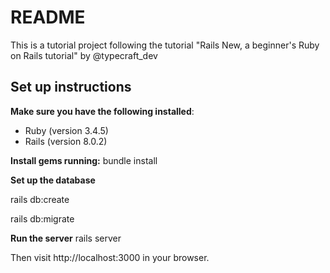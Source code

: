 # README

This is a tutorial project following the tutorial "Rails New, a beginner's Ruby on Rails tutorial" by @typecraft_dev


## Set up instructions


**Make sure you have the following installed**:
* Ruby (version 3.4.5)
* Rails (version 8.0.2)

**Install gems running:**
bundle install


**Set up the database**

rails db:create

rails db:migrate

**Run the server**
rails server




Then visit http://localhost:3000 in your browser.
